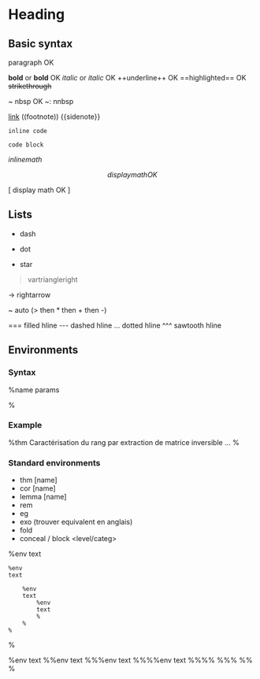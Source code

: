 # Heading

## Basic syntax

paragraph OK

**bold** or __bold__ OK
*italic* or _italic_ OK
++underline++ OK
==highlighted== OK
~~strikethrough~~

~ nbsp OK
~: nnbsp

[link](url)
((footnote))
{{sidenote}}

`inline code`

```lang
code block
```

$inline math$

$$
display math OK
$$

\[
display math OK
\]

## Lists

- dash

* dot

+ star

> vartriangleright

-> rightarrow

~ auto (> then \* then + then -)

=== filled hline
--- dashed hline
... dotted hline
^^^ sawtooth hline

## Environments

### Syntax

%name params

%

### Example

%thm Caractérisation du rang par extraction de matrice inversible
...
%

### Standard environments

- thm [name]
- cor [name]
- lemma [name]
- rem
- eg
- exo (trouver equivalent en anglais)
- fold
- conceal / block <level/categ>

%env
text

    %env
    text

        %env
        text
            %env
            text
            %
        %
    %

%

%env
text
%%env
text
%%%env
text
%%%%env
text
%%%%
%%%
%%
%

